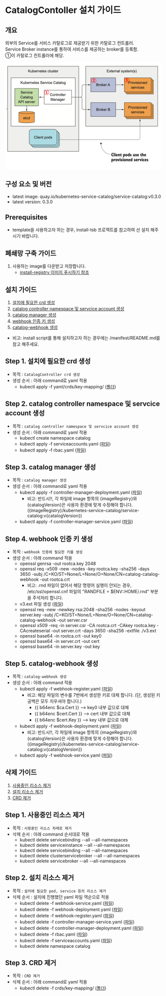 
# CatalogContoller 설치 가이드

## 개요
외부의 Service를 서비스 카탈로그로 제공받기 위한 카탈로그 컨트롤러.  
Service Broker instance를 통하여 서비스를 제공하는 broker를 등록함.  
①이 카탈로그 컨트롤러에 해당.

![image](https://raw.githubusercontent.com/tmax-cloud/install-tsb/tsb-5.0/manifest/TSB.PNG)


## 구성 요소 및 버전
- latest image: quay.io/kubernetes-service-catalog/service-catalog:v0.3.0
- latest version: 0.3.0

## Prerequisites
- template을 사용하고자 하는 경우, install-tsb 프로젝트를 참고하여 선 설치 해주시기 바랍니다.

## 폐쇄망 구축 가이드

1. 사용하는 image를 다운받고 저장합니다.
   - [install-registry 이미지 푸시하기 참조](https://github.com/tmax-cloud/install-registry/blob/5.0/podman.md)

## 설치 가이드
1. [설치에 필요한 crd 생성](#Step-1-설치에-필요한-crd-생성)
2. [catalog controller namespace 및 servcice account 생성](#Step-2-catalog-controller-namespace-및-servcice-account-생성)
3. [catalog manager 생성](#Step-3-catalog-manager-생성)
4. [webhook 인증 키 생성](#Step-4-webhook-인증-키-생성)
5. [catalog-webhook 생성](#Step-5-catalog-webhook-생성)
- 비고: install script를 통해 설치하고자 하는 경우에는 /manifest/README.md를 참고 해주세요. 


## Step 1. 설치에 필요한 crd 생성
- 목적 : `CatalogController crd 생성`
- 생성 순서 : 아래 command로 yaml 적용
    - kubectl apply -f yaml/crds/key-mapping/ ([폴더](./manifest/yaml/crds/key-mapping)) 

## Step 2. catalog controller namespace 및 servcice account 생성
- 목적 : `catalog controller namespace 및 servcice account 생성`
- 생성 순서 : 아래 command로 yaml 적용
    - kubectl create namespace catalog
    - kubectl apply -f serviceaccounts.yaml ([파일](./manifest/yaml/serviceaccounts.yaml))
    - kubectl apply -f rbac.yaml ([파일](./manifest/yaml/rbac.yaml))

## Step 3. catalog manager 생성
- 목적 : `catalog manager 생성`
- 생성 순서 : 아래 command로 yaml 적용
    - kubectl apply -f controller-manager-deployment.yaml ([파일](./manifest/yaml/controller-manager-deployment.yaml))
        - 비고: 반드시!!, 각 파일에 image 항목의 {imageRegistry}와 {catalogVersion}은  사용자 환경에 맞게 수정해야 합니다. ({imageRegistry}/kubernetes-service-catalog/service-catalog:v{catalogVersion})
    - kubectl apply -f controller-manager-service.yaml ([파일](./manifest/yaml/controller-manager-service.yaml))

## Step 4. webhook 인증 키 생성
- 목적 : `webhook 인증에 필요한 키를 생성`
- 생성 순서 : 아래 command 적용
    - openssl genrsa -out rootca.key 2048
    - openssl req -x509 -new -nodes -key rootca.key -sha256 -days 3650 -subj /C=KO/ST=None/L=None/O=None/CN=catalog-catalog-webhook -out rootca.crt
        - 비고: .rnd 파일이 없어서 해당 명령어 실행이 안되는 경우, /etc/ssl/openssl.cnf 파일의  "RANDFILE = $ENV::HOME/.rnd" 부분을 주석처리 합니다.
    - v3.ext 파일 생성 ([파일](./manifest/ca/v3.ext))
    - openssl req -new -newkey rsa:2048 -sha256 -nodes -keyout server.key -subj /C=KO/ST=None/L=None/O=None/CN=catalog-catalog-webhook -out server.csr
    - openssl x509 -req -in server.csr -CA rootca.crt -CAkey rootca.key -CAcreateserial -out server.crt -days 3650 -sha256 -extfile ./v3.ext
    - openssl base64 -in rootca.crt -out key0
    - openssl base64 -in server.crt -out cert
    - openssl base64 -in server.key -out key

## Step 5. catalog-webhook 생성
- 목적 : `catalog-webhook 생성`
- 생성 순서 : 아래 command 적용
    - kubectl apply -f webhook-register.yaml ([파일](./manifest/yaml/webhook-register.yaml))
        - 비고: 해당 파일의 변수를 7번에서 생성한 키로 대체 합니다. (단, 생성된 키 공백은 모두 지우셔야 합니다.)
            - {{ b64enc $ca.Cert }} --> key0 내부 값으로 대체
            - {{ b64enc $cert.Cert }} --> cert 내부 값으로 대체
            - {{ b64enc $cert.Key }} --> key 내부 값으로 대체
    - kubectl apply -f webhook-deployment.yaml ([파일](./manifest/yaml/webhook-deployment.yaml))
        - 비고: 반드시!!, 각 파일에 image 항목의 {imageRegistry}와 {catalogVersion}은  사용자 환경에 맞게 수정해야 합니다. ({imageRegistry}/kubernetes-service-catalog/service-catalog:v{catalogVersion})
    - kubectl apply -f webhook-service.yaml ([파일](./manifest/yaml/webhook-service.yaml))

## 삭제 가이드
1. [사용중인 리소스 제거](#Step-1-사용중인-리소스-제거)
2. [설치 리소스 제거](#Step-2-설치-리소스-제거)
3. [CRD 제거](#Step-3-CRD-제거)

## Step 1. 사용중인 리소스 제거
- 목적 : `사용중인 리소스 차례로 제거`
- 삭제 순서 : 아래 command 순서대로 적용
    - kubectl delete servicebinding --all --all-namespaces
    - kubectl delete serviceinstance --all --all-namespaces
    - kubectl delete servicebinding --all --all-namespaces
    - kubectl delete clusterservicebroker --all --all-namespaces
    - kubectl delete servicebroker --all --all-namespaces

## Step 2. 설치 리소스 제거
- 목적 : `설치에 필요한 pod, service 등의 리소스 제거`
- 삭제 순서 : 설치에 진행했던 yaml 파일 역순으로 적용
    - kubectl delete -f webhook-service.yaml ([파일](./manifest/yaml/webhook-service.yaml))
    - kubectl delete -f webhook-deployment.yaml ([파일](./manifest/yaml/webhook-deployment.yaml))
    - kubectl delete -f webhook-register.yaml ([파일](./manifest/yaml/webhook-register.yaml))
    - kubectl delete -f controller-manager-service.yaml ([파일](./manifest/yaml/controller-manager-service.yaml))
    - kubectl delete -f controller-manager-deployment.yaml ([파일](./manifest/yaml/controller-manager-deployment.yaml))
    - kubectl delete -f rbac.yaml ([파일](./manifest/yaml/rbac.yaml))
    - kubectl delete -f serviceaccounts.yaml ([파일](./manifest/yaml/serviceaccounts.yaml))
    - kubectl delete namespace catalog

## Step 3. CRD 제거
- 목적 : `CRD 제거`
- 삭제 순서 : 아래 command로 yaml 적용
    - kubectl delete -f crds/key-mapping/ ([폴더](./manifest/yaml/crds/key-mapping)) 
